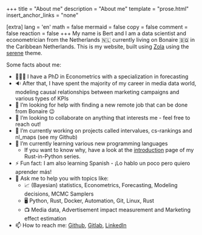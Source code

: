 +++
title = "About me"
description = "About me"
template = "prose.html"
insert_anchor_links = "none"

[extra]
lang = 'en'
math = false
mermaid = false
copy = false
comment = false
reaction = false
+++
My name is Bert and I am a data scientist and econometrician from the Netherlands 🇳🇱 currently living on Bonaire 🇧🇶 in the
Caribbean Netherlands. This is my website, built using [Zola](https://www.getzola.org/) using the 
[serene](https://github.com/isunjn/serene) theme.

Some facts about me:
- 🧑🏻‍🎓 I have a PhD in Econometrics with a specialization in forecasting
- 🔉 After that, I have spent the majority of my career in media data world, modeling causal relationships between
marketing campaigns and various types of KPIs
- 🤔 I’m looking for help with finding a new remote job that can be done from Bonaire 😉
- 👯 I’m looking to collaborate on anything that interests me - feel free to reach out!
- 🔭 I’m currently working on projects called intervalues, cs-rankings and nl_maps (see my Github)
- 🌱 I’m currently learning various new programming languages
  - If you want to know why, have a look at the [introduction](/posts/rust-python-00) page of my Rust-in-Python series.
- ⚡ Fun fact: I am also learning Spanish - ¡Lo hablo un poco pero quiero aprender más!
- 💬 Ask me to help you with topics like:
  -   📈 (Bayesian) statistics, Econometrics, Forecasting, Modeling decisions, MCMC Samplers
  -   🖥️ Python, Rust, Docker, Automation, Git, Linux, Rust
  -   📺 Media data, Advertisement impact measurement and Marketing effect estimation
- 📫 How to reach me: [Github](https://github.com/debruijn), [Gitlab](http://gitlab.com/bert.debruijn), 
  [LinkedIn](https://www.linkedin.com/in/lpdebruijn)
